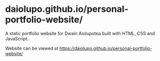 # daiolupo.github.io/personal-portfolio-website/

A static portfolio website for Dwain Aiolupotea built with HTML, CSS and JavaScript.

Website can be viewed at https://daiolupo.github.io/personal-portfolio-website/
